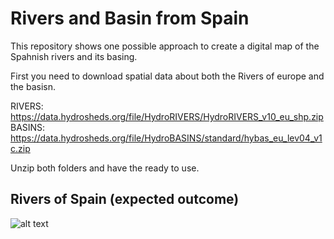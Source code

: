 # Rivers and Basin from Spain

This repository shows one possible approach to create a digital map of the Spahnish rivers and its basing. 

First you need to download spatial data about both the Rivers of europe and the basisn.

RIVERS: https://data.hydrosheds.org/file/HydroRIVERS/HydroRIVERS_v10_eu_shp.zip         
BASINS: https://data.hydrosheds.org/file/HydroBASINS/standard/hybas_eu_lev04_v1c.zip

Unzip both folders and have the ready to use. 

## Rivers of Spain (expected outcome)
![alt text](https://github.com/JuanGaleano/rivers_spain/blob/main/Rivers_4.png)   
